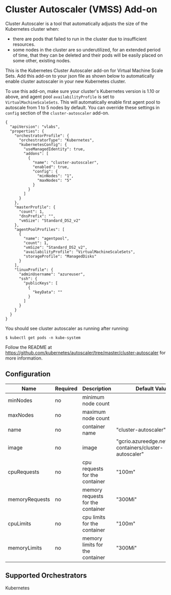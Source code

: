 # Cluster Autoscaler (VMSS) Add-on

Cluster Autoscaler is a tool that automatically adjusts the size of the Kubernetes cluster when:

* there are pods that failed to run in the cluster due to insufficient resources.
* some nodes in the cluster are so underutilized, for an extended period of time, that they can be deleted and their pods will be easily placed on some other, existing nodes.

This is the Kubernetes Cluster Autoscaler add-on for Virtual Machine Scale Sets. Add this add-on to your json file as shown below to automatically enable cluster autoscaler in your new Kubernetes cluster.

To use this add-on, make sure your cluster's Kubernetes version is 1.10 or above, and agent pool `availabilityProfile` is set to `VirtualMachineScaleSets`. This will automatically enable first agent pool to autoscale from 1 to 5 nodes by default. You can override these settings in `config` section of the `cluster-autoscaler` add-on.

```
{
  "apiVersion": "vlabs",
  "properties": {
    "orchestratorProfile": {
      "orchestratorType": "Kubernetes",
      "kubernetesConfig": {
        "useManagedIdentity": true,
        "addons": [
          {
            "name": "cluster-autoscaler",
            "enabled": true,
            "config": {
              "minNodes": "1",
              "maxNodes": "5"
            }
          }
        ]
      }
    },
    "masterProfile": {
      "count": 1,
      "dnsPrefix": "",
      "vmSize": "Standard_DS2_v2"
    },
    "agentPoolProfiles": [
      {
        "name": "agentpool",
        "count": 1,
        "vmSize": "Standard_DS2_v2",
        "availabilityProfile": "VirtualMachineScaleSets",
        "storageProfile": "ManagedDisks"
      }
    ],
    "linuxProfile": {
      "adminUsername": "azureuser",
      "ssh": {
        "publicKeys": [
          {
            "keyData": ""
          }
        ]
      }
    }
  }
}
```

You should see cluster autoscaler as running after running:

```
$ kubectl get pods -n kube-system
```

Follow the README at https://github.com/kubernetes/autoscaler/tree/master/cluster-autoscaler for more information.

## Configuration

| Name           | Required | Description                       | Default Value                                              |
| -------------- | -------- | --------------------------------- | ---------------------------------------------------------- |
| minNodes       | no       | minimum node count                |                                                            |
| maxNodes       | no       | maximum node count                |                                                            |
| name           | no       | container name                    | "cluster-autoscaler"                                       |
| image          | no       | image                             | "gcrio.azureedge.net/google-containers/cluster-autoscaler" |
| cpuRequests    | no       | cpu requests for the container    | "100m"                                                     |
| memoryRequests | no       | memory requests for the container | "300Mi"                                                    |
| cpuLimits      | no       | cpu limits for the container      | "100m"                                                     |
| memoryLimits   | no       | memory limits for the container   | "300Mi"                                                    |

## Supported Orchestrators

Kubernetes
